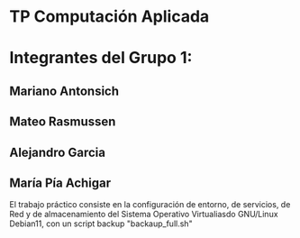 # TP Computación Aplicada
# Integrantes del Grupo 1:
## Mariano Antonsich
## Mateo Rasmussen
## Alejandro Garcia
## María Pía Achigar

El trabajo práctico consiste en la configuración de entorno, de servicios, de Red y de almacenamiento del Sistema Operativo Virtualiasdo GNU/Linux Debian11, con un script backup "backaup_full.sh"
